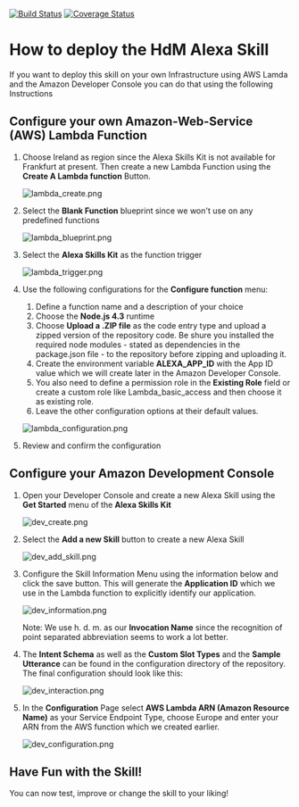 [![Build Status](https://travis-ci.org/jscheffner/hdm-alexa-skill.svg?branch=master)](https://travis-ci.org/jscheffner/hdm-alexa-skill) [![Coverage Status](https://coveralls.io/repos/github/jscheffner/hdm-alexa-skill/badge.svg?branch=master)](https://coveralls.io/github/jscheffner/hdm-alexa-skill?branch=master)
# How to deploy the HdM Alexa Skill
If you want to deploy this skill on your own Infrastructure using AWS Lamda and the Amazon Developer Console you can do that using the following Instructions

## Configure your own Amazon-Web-Service (AWS) Lambda Function
1. Choose Ireland as region since the Alexa Skills Kit is not available for Frankfurt at present. Then create a new Lambda Function using the **Create A Lambda function** Button.

     ![lambda_create.png](https://bitbucket.org/repo/6bxeyX/images/570576051-lambda_create.png)

2. Select the **Blank Function** blueprint since we won't use on any predefined functions

     ![lambda_blueprint.png](https://bitbucket.org/repo/6bxeyX/images/3656192241-lambda_blueprint.png)

3. Select the **Alexa Skills Kit** as the function trigger

     ![lambda_trigger.png](https://bitbucket.org/repo/6bxeyX/images/138716980-lambda_trigger.png)

4. Use the following configurations for the **Configure function** menu:
     1. Define a function name and a description of your choice
     2. Choose the **Node.js 4.3** runtime
     3. Choose **Upload a .ZIP file** as the code entry type and upload a zipped version of the repository code. Be shure you installed the required node modules - stated as dependencies in the package.json file - to the repository before zipping and uploading it.
     4. Create the environment variable **ALEXA_APP_ID** with the App ID value which we will create later in the Amazon Developer Console.
     5. You also need to define a permission role in the **Existing Role** field or create a custom role like Lambda_basic_access and then choose it as existing role.
     6. Leave the other configuration options at their default values.

     ![lambda_configuration.png](https://bitbucket.org/repo/6bxeyX/images/1626128646-lambda_configuration.png)

5. Review and confirm the configuration

## Configure your Amazon Development Console

1. Open your Developer Console and create a new Alexa Skill using the **Get Started** menu of the **Alexa Skills Kit**

     ![dev_create.png](https://bitbucket.org/repo/6bxeyX/images/3441174509-dev_create.png)

2. Select the **Add a new Skill** button to create a new Alexa Skill

     ![dev_add_skill.png](https://bitbucket.org/repo/6bxeyX/images/3222543683-dev_add_skill.png)

3. Configure the Skill Information Menu using the information below and click the save button. This will generate the **Application ID** which we use in the Lambda function to explicitly identify our application.

     ![dev_information.png](https://bitbucket.org/repo/6bxeyX/images/2648754973-dev_information.png)

     Note: We use h. d. m. as our **Invocation Name** since the recognition of point separated abbreviation seems to work a lot better.

4. The **Intent Schema** as well as the **Custom Slot Types** and the **Sample Utterance** can be found in the configuration directory of the repository.
The final configuration should look like this:

     ![dev_interaction.png](https://bitbucket.org/repo/6bxeyX/images/3734629936-dev_interaction.png)

5. In the **Configuration** Page select **AWS Lambda ARN (Amazon Resource Name)** as your Service Endpoint Type, choose Europe and enter your ARN from the AWS function which we created earlier.

     ![dev_configuration.png](https://bitbucket.org/repo/6bxeyX/images/1660899815-dev_configuration.png)

## Have Fun with the Skill!
You can now test, improve or change the skill to your liking!
